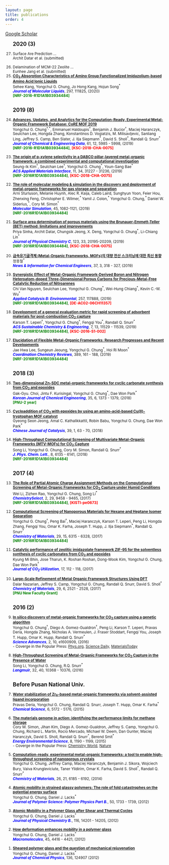 ```yaml
---
layout: page
title: publications
order: 4
---
```

<a href="https://scholar.google.co.kr/citations?hl=en&user=1bRl4o4AAAAJ&view_op=list_works&sortby=pubdate">Google Scholar </a>
<br>
<ol reversed>

<b><big>2020 (3) </big></b>
<small>
<li>Surface Are Prediction ...
<br>Archit Datar et al. (submitted)
</li>
<br>
<li>Delamination of MCM-22 Zeolite ...
<br>Eunhee Jang et al. (submitted)
</li>
<li><a href="https://www.sciencedirect.com/science/article/abs/pii/S0167732219335317"><b>CO<sub>2</sub> Absorption Characteristics of Amino Group Functionalized Imidazolium-based Amino Acid Ionic Liquids</b></a>
<br>Sehee Kang, Yongchul G. Chung, Jo Hong Kang, Hojun Song<sup>*</sup>
<br><span style="color:blue"><b><i>Journal of Molecular Liquids</i></b></span>, 297, 111825, (2020)
<br><span style="color:green"><b>[NRF-2016-R1D1A1B03934484]</b></span>
</li>
<br>
</small>

<b><big>2019 (8) </big></b>
<small>
<li><a href="https://pubs.acs.org/doi/10.1021/acs.jced.9b00835"><b>Advances, Updates, and Analytics for the Computation-Ready, Experimental Metal-Organic Framework Database: CoRE MOF 2019</b></a>
<br>Yongchul G. Chung<sup>†,*</sup>, Emmanuel Haldoupis<sup>†</sup>, Benjamin J. Bucior<sup>†</sup>, Maciej Haranczyk, Seulchan Lee, Hongda Zhang, Konstantinos D. Vogiatzis, M. Milisavljevic, Sanliang Ling, Jeffrey S. Camp, Ben Slater, J. Ilja Siepmann<sup>*</sup>, David S. Sholl<sup>*</sup>, Randall Q. Snurr<sup>*</sup>
<br><span style="color:blue"><b><i>Journal of Chemical & Engineering Data</i></b></span>, 61, 12, 5985 - 5998, (2019)
<br><span style="color:green"><b>[NRF-2016-R1D1A1B03934484]</b></span>, <span style="color:red"><b>[KSC-2018-CHA-0075]</b></span>
</li>
<br>
<li><a href="https://pubs.acs.org/doi/10.1021/acsami.9b11343"><b>The origin of p-xylene selectivity in a DABCO pillar-layered metal-organic framework: a combined experimental and computational investigation</b></a>
<br>Seung-Ik Kim<sup>†</sup>, Seulchan Lee<sup>†</sup>, Yongchul G. Chung<sup>*</sup>, Youn-Sang Bae<sup>*</sup>
<br><span style="color:blue"><b><i>ACS Applied Materials Interface</i></b></span>, 11, 34, 31227 - 31236, (2019)
<br><span style="color:green"><b>[NRF-2016R1D1A1B03934484]</b></span>, <span style="color:red"><b>[KSC-2018-CHA-0075]</b></span>
</li>
<br>
<li><a href="https://www.tandfonline.com/doi/full/10.1080/08927022.2019.1648809"><b>The role of molecular modeling & simulation in the discovery and deployment of metal-organic frameworks for gas storage and separation</b></a>
<br>Arni Sturluson, Melanie Huynh, Alec R. Kaija, Caleb Laird, Sunghyun Yoon, Feier Hou, Zhenxing Feng, Christopher E. Wilmer,<sup>*</sup> Yamil J. Colon,<sup>*</sup> Yongchul G. Chung,<sup>*</sup> Daniel W. Siderius,<sup>*</sup>, Cory M. Simon<sup>*</sup>
<br><span style="color:blue"><b><i>Molecular Simulation</i></b></span>, 45, 1082-1121, (2019)
<br><span style="color:green"><b>[NRF-2016R1D1A1B03934484]</b></span>
</li>
<br>
<li><a href="https://pubs.acs.org/doi/10.1021/acs.jpcc.9b02116"><b>Surface area determination of porous materials using the Brunauer-Emmett-Teller (BET) method: limitations and improvements</b></a>
<br>Priya Sinha, Archit Datar, Chungsik Jeong, X. Deng, Yongchul G. Chung<sup>*</sup>, Li-Chiang Lin<sup>*</sup>
<br><span style="color:blue"><b><i>Journal of Physical Chemistry C</i></b></span>, 123, 33, 20195-20209, (2019)
<br><span style="color:green"><b>[NRF-2016R1D1A1B03934484]</b></span>, <span style="color:red"><b>[KSC-2018-CHA-0075]</b></span>
</li>
<br>
<li><a href="https://www.cheric.org/PDF/NICE/NI37/NI37-3-0318.pdf"><b>금속유기골격체 (Metal-Organic Frameworks, MOFs)의 대량 전산 스크리닝에 대한 최신 동향</b></a>
<br>정용철<sup>*</sup>
<br><span style="color:blue"><b><i>News & Information for Chemical Engineers</i></b></span>, 37, 3, 318 - 327, (2019)
</li>
<br>
<li><a href="https://www.sciencedirect.com/science/article/pii/S0926337319306344"><b>Synergistic Effect of Metal-Organic Framework-Derived Boron and Nitrogen Heteroatom-doped Three-Dimensional Porous Carbons for Precious-Metal-Free Catalytic Reduction of Nitroarenes</b></a>
<br>Chi Van Nguyen, Seulchan Lee, Yongchul G. Chung<sup>*</sup>, Wei-Hung Chiang<sup>*</sup>, Kevin C.-W. Wu<sup>*</sup>
<br><i><span style="color:blue"><b>Applied Catalysis B: Environmental</b></span></i>, 257, 117888, (2019)
<br><span style="color:green"><b>[NRF-2016R1D1A1B03934484]</b></span>, <span style="color:red"><b>[DE-AC02-06CH11357]</b></span>
</li>
<br>
<li><a href="https://pubs.acs.org/doi/10.1021/acssuschemeng.9b01418"><b>Development of a general evaluation metric for rapid screening of adsorbent materials for post-combustion CO<sub>2</sub> capture</b></a>
<br>Karson T. Leperi<sup>†</sup>, Yongchul G. Chung<sup>†</sup>, Fengqi You<sup>*</sup>, Randall Q. Snurr<sup>*</sup>
<br><i><span style="color:blue"><b>ACS Sustainable Chemistry & Engineering</b></span></i>, 7, 13, 11529 - 11539, (2019)
<br><span style="color:green"><b>[NRF-2016R1D1A1B03934484]</b></span>, <span style="color:red"><b>[KSC-2016-S1-002]</b></span>
</li>
<br>
<li><a href="https://doi.org/10.1016/j.ccr.2019.03.008"><b>Elucidation of Flexible Metal-Organic Frameworks: Research Progresses and Recent Developments</b></a>
<br>Jae Hwa Lee, Sungeun Jeoung, Yongchul G. Chung<sup>*</sup>, Hoi Ri Moon<sup>*</sup>
<br><span style="color:blue"><b><i>Coordination Chemistry Reviews</i></b></span>, 389, 161 - 188, (2019)
<br><span style="color:green"><b>[NRF-2016R1D1A1B03934484]</b></span>
</li>
<br>
</small>

<b><big>2018 (3)</big></b>

<small>
<li><a href="https://doi.org/10.1007/s11814-018-0023-y"><b>Two-dimensional Zn-SDC metal-organic frameworks for cyclic carbonate synthesis from CO<sub>2</sub> and epoxides</b></a>
<br>Gak-Gyu. Choi, Jintu F. Kurisingal, Yongchul G. Chung<sup>*</sup>, Dae Won Park<sup>*</sup>
<br><span style="color:blue"><b><i>Korean Journal of Chemical Engineering</i></b></span>, 35, 6, 1373 - 1379, (2018)
<br><span style="color:green"><b>[PNU-2 year]</b></span>
</li>
<br>
<li><a href="http://www.cjcatal.org/EN/abstract/abstract22354.shtml"><b>Cycloaddition of CO<sub>2</sub> with epoxides by using an amino-acid-based Cu(II)-tryptophan MOF catalyst</b></a>
<br>Gyeong Seon Jeong, Amal C. Kathalikkattil, Robin Babu, Yongchul G. Chung, Dae Won Park<sup>*</sup>
<br><span style="color:blue"><b><i>Chinese Journal of Catalysis</i></b></span>, 39, 1, 63 - 70, (2018)
</li>
<br>
<li><a href="http://pubs.acs.org/doi/10.1021/acs.jpclett.7b02700"><b>High-Throughput Computational Screening of Multivariate Metal–Organic Frameworks (MTV-MOFs) for CO<sub>2</sub> Capture</b></a>
<br>Song Li, Yongchul G. Chung, Cory M. Simon, Randall Q. Snurr<sup>*</sup>
<br><span style="color:blue"><b><i>J. Phys. Chem. Lett.</i></b></span>, 8, 6135 - 6141, (2018)
<br><span style="color:green"><b>[NRF-2016R1D1A1B03934484]</b></span>
</li>
<br>
</small>

<b><big>2017 (4)</big></b>

<small>
<li><a href="http://onlinelibrary.wiley.com/doi/10.1002/slct.201701934/abstract"><b>The Role of Partial Atomic Charge Assignment Methods on the Computational Screening of Metal-Organic Frameworks for CO<sub>2</sub> Capture under Humid Conditions</b></a>
<br>Wei Li, Zizhen Rao, Yongchul G. Chung, Song Li<sup>*</sup>
<br><span style="color:blue"><b><i>ChemistrySelect</i></b></span>, 2, 29, 9458 - 9465, (2017)
<br><span style="color:green"><b>[NRF-2016R1D1A1B03934484]</b></span>, <span style="color:red"><b>[KISTI-pe0673]</b></span>
</li>
<br>
<li> <a href="http://pubs.acs.org/doi/10.1021/acs.chemmater.7b01565"><b>Computational Screening of Nanoporous Materials for Hexane and Heptane Isomer Separation</b></a>
<br>Yongchul G. Chung<sup>†</sup>, Peng Bai<sup>†</sup>, Maciej Haranczyk, Karson T. Leperi, Peng Li, Hongda Zhang, Fengqi You, Omar K. Farha, Joseph T. Hupp, J. Ilja Siepmann<sup>*</sup>, Randall Q. Snurr<sup>*</sup>
<br><span style="color:blue"><b><i>Chemistry of Materials</i></b></span>, 29, 15, 6315 - 6328, (2017)
<br><span style="color:green"><b>[NRF-2016R1D1A1B03934484]</b></span>
</li>
<br>
<li> <a href="http://www.sciencedirect.com/science/article/pii/S2212982016300634"><b>Catalytic performance of zeolitic imidazolate framework ZIF-95 for the solventless synthesis of cyclic carbonates from CO<sub>2</sub> and epoxides</b></a>
<br>Kyung Mi Bhin, Jose Tharun, K. Roshan Roshan, Dong-Wook Kim, Yongchul G. Chung, Dae Won Park<sup>*</sup>
<br><span style="color:blue"><b><i>Journal of CO<sub>2</sub> Utilization</i></b></span>, 17, 112 - 118, (2017)
</li>
<br>
<li><a href="http://pubs.acs.org/doi/abs/10.1021/acs.chemmater.6b04226"><b>Large-Scale Refinement of Metal Organic Framework Structures Using DFT</b></a>
<br>Dalar Nazarian, Jeffrey S. Camp, Yongchul G. Chung, Randall Q. Snurr, David S. Sholl<sup>*</sup>
<br><span style="color:blue"><b><i>Chemistry of Materials</i></b></span>, 29, 6, 2521 - 2528, (2017)
<br><span style="color:green"><b>[PNU New Faculty Grant]</b></span>
</li>
<br>
</small>

<b><big>2016 (2)</big></b>

<small>
<li><a href="http://advances.sciencemag.org/content/2/10/e1600909"><b>In silico discovery of metal-organic frameworks for CO<sub>2</sub> capture using a genetic algorithm</b></a>
<br>Yongchul G. Chung<sup>†</sup>, Diego A. Gomez-Gualdron<sup>†</sup>, Peng Li, Karson T. Leperi, Pravas Deria, Hongda Zhang, Nicholas A. Vermeulen, J. Fraser Stoddart, Fengqi You, Joseph T. Hupp, Omar K. Hupp, Randall Q. Snurr<sup>*</sup>
<br><span style="color:blue"><b><i>Science Advances</i></b></span>, 2, 10, e1600909, (2016)
</li>
- Coverge in the Popular Press: <a href="http://phys.org/news/2016-10-genetic-algorithm-rapidly-candidates-pre-combustion.html">Phys.org</a>, <a href="https://www.sciencedaily.com/releases/2016/10/161017112102.htm">Science Daily</a>, <a href="http://www.materialstoday.com/computation-theory/news/way-to-identify-best-mof-for-the-job/">MaterialsToday </a><br>
<br>
<li><a href="http://pubs.acs.org/doi/abs/10.1021/acs.langmuir.6b02803"><b>High-Throughput Screening of Metal-Organic Frameworks for CO<sub>2</sub> Capture in the Presence of Water</b></a>
<br>Song Li, Yongchul G. Chung, R.Q. Snurr<sup>*</sup>
<br><span style="color:blue"><b><i>Langmuir</i></b></span>, 32, 40, 10368 - 10376, (2016)
</li>
<br>
</small>

<b><big>Before Pusan National Univ.</big></b>

<small>
<li><a href="http://dx.doi.org/10.1039/C5SC01784J"><b>Water stabilization of Zr<sub>6</sub>-based metal-organic frameworks via solvent-assisted ligand incorporation</b></a>
<br>Pravas Deria, Yongchul G. Chung, Randall Q. Snurr, Joseph T. Hupp, Omar K. Farha<sup>*</sup>
<br><span style="color:blue"><b><i>Chemical Science</i></b></span>, 6, 5172 - 5176, (2015)
</li>
<br>
<li><a href="http://dx.doi.org/10.1039/C4EE03515A"><b>The materials genome in action: identifying the performance limits for methane storage</b></a>
<br>Cory M. Simon, Jihan Kim, Diego A. Gomez-Gualdron, Jeffrey S. Camp, Yongchul G. Chung, Richard L. Martin, Rocio Mercado, Michael W. Deem, Dan Gunter, Maciej Haranczyk, David S. Sholl, Randall Q. Snurr<sup>*</sup>, Berend Smit<sup>*</sup>
<br><span style="color:blue"><b><i>Energy Environmental Science</i></b></span>, 8, 1190 - 1199, (2015)
<br>- Coverge in the Popular Press: <a href="https://www.chemistryworld.com/research/nanoporous-methane-storage-an-impossible-target/8272.article">Chemistry World</a>, <a href="http://www.nature.com/news/can-artificial-intelligence-create-the-next-wonder-material-1.19850">Nature</a></li>
<br>
<li><a href="http://pubs.acs.org/doi/abs/10.1021/cm502594j"><b>Computation-ready, experimental metal-organic frameworks: a tool to enable high-throughput screening of nanoporous crystals</b></a>
<br>Yongchul G. Chung, Jeffrey Camp, Maciej Haranczyk, Benjamin J. Sikora, Wojciech Bury, Vaiva Krungleviciute, Taner Yildirim, Omar K. Farha, David S. Sholl<sup>*</sup>, Randall Q. Snurr<sup>*</sup>
<br><span style="color:blue"><b><i>Chemistry of Materials</i></b></span>, 26, 21, 6185 - 6192, (2014)
</li>
<br>
<li><a href="http://onlinelibrary.wiley.com/doi/10.1002/polb.23166/full"><b>Atomic mobility in strained glassy polymers: The role of fold catastrophes on the potential energy surface</b></a>
<br>Yongchul G. Chung, Daniel J. Lacks<sup>*</sup>
<br><span style="color:blue"><b><i>Journal of Polymer Science: Polymer Physics Part B.</i></b></span>, 50, 1733 - 1739, (2012)
</li>
<br>
<li><a href="http://pubs.acs.org/doi/abs/10.1021/jp309772f"><b>Atomic Mobility in a Polymer Glass after Shear and Thermal Cycles</b></a>
<br>Yongchul G. Chung, Daniel J. Lacks<sup>*</sup>
<br><span style="color:blue"><b><i>Journal of Physical Chemistry B.</i></b></span>, 116, 14201 - 14205, (2012)
</li>
<br>
<li> <a href="http://pubs.acs.org/doi/abs/10.1021/ma300431x"><b>How deformation enhances mobility in a polymer glass</b></a>
<br>Yongchul G. Chung, Daniel J. Lacks<sup>*</sup>
<br><span style="color:blue"><b><i>Macromolecules</i></b></span>, 45, 4416 - 4421, (2012)
</li>
<br>
<li><a href="http://scitation.aip.org/content/aip/journal/jcp/136/12/10.1063/1.3698473"><b>Sheared polymer glass and the question of mechanical rejuvenation</b></a>
<br>Yongchul G. Chung, Daniel J. Lacks<sup>*</sup>
<br><span style="color:blue"><b><i>Journal of Chemical Physics</i></b></span>, 136, 124907 (2012)
</li>

<br>
</small>
</ol>
